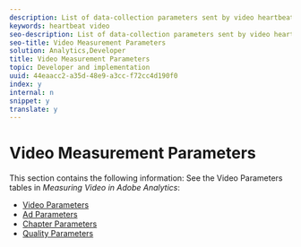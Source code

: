 ```yaml
---
description: List of data-collection parameters sent by video heartbeat.
keywords: heartbeat video
seo-description: List of data-collection parameters sent by video heartbeat.
seo-title: Video Measurement Parameters
solution: Analytics,Developer
title: Video Measurement Parameters
topic: Developer and implementation
uuid: 44eaacc2-a35d-48e9-a3cc-f72cc4d190f0
index: y
internal: n
snippet: y
translate: y
---
```


# Video Measurement Parameters

This section contains the following information:
See the Video Parameters tables in *Measuring Video in Adobe Analytics*: 

* [Video Parameters](https://marketing.adobe.com/resources/help/en_US/sc/appmeasurement/hbvideo/r_vhl_video-params.html)
* [Ad Parameters](https://marketing.adobe.com/resources/help/en_US/sc/appmeasurement/hbvideo/r_vhl_ad-params2.html)
* [Chapter Parameters](https://marketing.adobe.com/resources/help/en_US/sc/appmeasurement/hbvideo/r_vhl_chap-params.html)
* [Quality Parameters](https://marketing.adobe.com/resources/help/en_US/sc/appmeasurement/hbvideo/r_vhl_qual-params.html)

